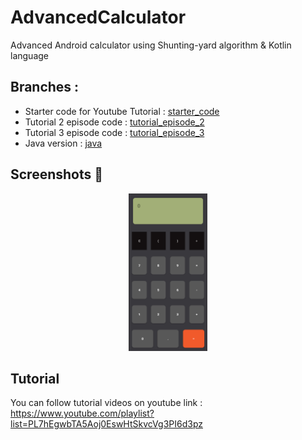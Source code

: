 # AdvancedCalculator
Advanced Android calculator using Shunting-yard algorithm &amp; Kotlin language

## Branches :
 - Starter code for Youtube Tutorial : [starter_code](https://github.com/ixiDev/AdvancedCalculator/tree/starter_code)
 - Tutorial 2 episode code : [tutorial_episode_2](https://github.com/ixiDev/AdvancedCalculator/tree/tutorial_episode_2)
 - Tutorial 3 episode code : [tutorial_episode_3](https://github.com/ixiDev/AdvancedCalculator/tree/tutorial_episode_3)
 - Java version : [java](https://github.com/ixiDev/AdvancedCalculator/tree/java)
 
 
## Screenshots 🎉
<p align="center">
    <img src="device-2020-06-18-162938.png" width="25%"/>
</p>

## Tutorial
You can follow tutorial videos on youtube link :
https://www.youtube.com/playlist?list=PL7hEgwbTA5Aoj0EswHtSkvcVg3PI6d3pz
